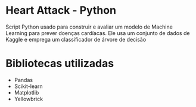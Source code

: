 # Heart Attack - Python

Script Python usado para construir e avaliar um modelo de Machine Learning para prever doenças cardíacas.
Ele usa um conjunto de dados de Kaggle e emprega um classificador de árvore de decisão

# Bibliotecas utilizadas
- Pandas
- Scikit-learn
- Matplotlib
- Yellowbrick
